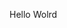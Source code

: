 Hello Wolrd







































































































































































































































































































































































































































































































































































































































































































































































































































































































































































































































































































































































































































































































































































































